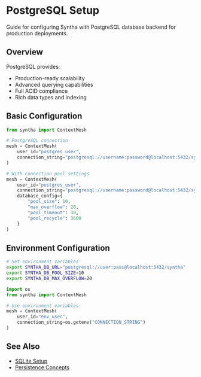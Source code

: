 # PostgreSQL Setup

Guide for configuring Syntha with PostgreSQL database backend for production deployments.

## Overview

PostgreSQL provides:
- Production-ready scalability
- Advanced querying capabilities
- Full ACID compliance
- Rich data types and indexing

## Basic Configuration

```python
from syntha import ContextMesh

# PostgreSQL connection
mesh = ContextMesh(
    user_id="postgres_user",
    connection_string="postgresql://username:password@localhost:5432/syntha"
)

# With connection pool settings
mesh = ContextMesh(
    user_id="postgres_user",
    connection_string="postgresql://username:password@localhost:5432/syntha",
    database_config={
        "pool_size": 10,
        "max_overflow": 20,
        "pool_timeout": 30,
        "pool_recycle": 3600
    }
)
```

## Environment Configuration

```bash
# Set environment variables
export SYNTHA_DB_URL="postgresql://user:pass@localhost:5432/syntha"
export SYNTHA_DB_POOL_SIZE=10
export SYNTHA_DB_MAX_OVERFLOW=20
```

```python
import os
from syntha import ContextMesh

# Use environment variables
mesh = ContextMesh(
    user_id="env_user",
    connection_string=os.getenv("CONNECTION_STRING")
)
```

## See Also

- [SQLite Setup](sqlite.md)
- [Persistence Concepts](../../user-guide/concepts/persistence.md)
